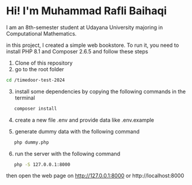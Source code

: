 # Hi! I'm Muhammad Rafli Baihaqi

I am an 8th-semester student at Udayana University majoring in Computational Mathematics.

in this project, I created a simple web bookstore. To run it, you need to install PHP 8.1 and Composer 2.6.5 and follow these steps

1. Clone of this repository
2. go to the root folder

```bash
cd /timedoor-test-2024
```

3. install some dependencies by copying the following commands in the terminal

```bash
   composer install
```

4. create a new file .env and provide data like .env.example

5. generate dummy data with the following command

```bash
   php dummy.php
```

6. run the server with the following command

```bash
   php -S 127.0.0.1:8000
```

then open the web page on
http://127.0.0.1:8000 or http://localhost:8000
